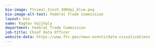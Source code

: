 ```yaml
---
bio-image: ftcseal_1inch_300dpi_blue.png
bio-image-alt-text: Federal Trade Commission
layout: bio
name: Raghav Vajjhala
department: Federal Trade Commission
job-title: Chief Data Officer
website-data: https://www.ftc.gov/news-events/data-visualizations
---
```

